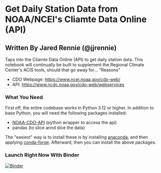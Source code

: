 # Get Daily Station Data from NOAA/NCEI's Cliamte Data Online (API)
## Written By Jared Rennie (@jjrennie)
Taps into the Cliamte Data Online (API) to get daily station data. This notebook will continually be built to supplement the Regional Climate Center's ACIS tools, should that go away for... "Reasons"
- CDO Webpage: https://www.ncei.noaa.gov/cdo-web/
- API: https://www.ncdc.noaa.gov/cdo-web/webservices

### What You Need
First off, the entire codebase works in Python 3.12 or higher. In addition to base Python, you will need the following packages installed: 
- <a href='https://pypi.org/project/noaa-cdo-api/' target="_blank">NOAA-CDO-API</a> (python wrapper to access the api)
- pandas (to slice annd dice the data)

The "easiest" way is to install these is by installing <a href='https://www.anaconda.com' target="_blank">anaconda</a>, and then applying <a href='https://conda-forge.org/' target="_blank">conda-forge</a>. Afterward, then you can install the above packages. 

### Launch Right Now With Binder
[![Binder](https://mybinder.org/badge_logo.svg)](https://mybinder.org/v2/gh/jjrennie/ncei-climate-data-online/HEAD?urlpath=%2Fdoc%2Ftree%2Fnoaa-cdo-api.ipynb)
